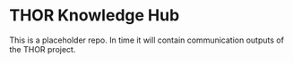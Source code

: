 # THOR Knowledge Hub
This is a placeholder repo.  In time it will contain communication  outputs of the THOR project.
